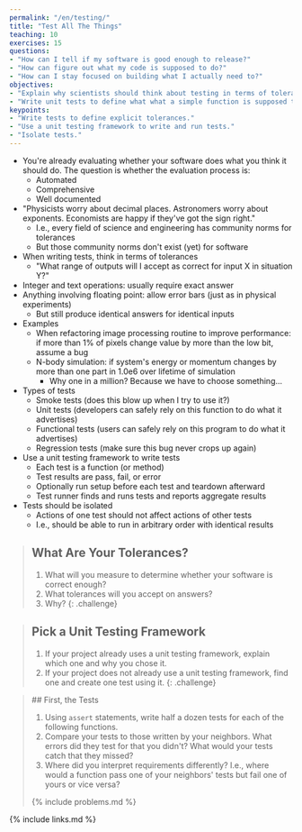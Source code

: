 ```yaml
---
permalink: "/en/testing/"
title: "Test All The Things"
teaching: 10
exercises: 15
questions:
- "How can I tell if my software is good enough to release?"
- "How can figure out what my code is supposed to do?"
- "How can I stay focused on building what I actually need to?"
objectives:
- "Explain why scientists should think about testing in terms of tolerances."
- "Write unit tests to define what what a simple function is supposed to do."
keypoints:
- "Write tests to define explicit tolerances."
- "Use a unit testing framework to write and run tests."
- "Isolate tests."
---
```


*   You're already evaluating whether your software does what you think it should do. The question is whether the evaluation process is:
    *   Automated
    *   Comprehensive
    *   Well documented
*   "Physicists worry about decimal places. Astronomers worry about exponents. Economists are happy if they've got the sign right."
    *   I.e., every field of science and engineering has community norms for tolerances
    *   But those community norms don't exist (yet) for software
*   When writing tests, think in terms of tolerances
    *   "What range of outputs will I accept as correct for input X in situation Y?"
*   Integer and text operations: usually require exact answer
*   Anything involving floating point: allow error bars (just as in physical experiments)
    *   But still produce identical answers for identical inputs
*   Examples
    *   When refactoring image processing routine to improve performance:
        if more than 1% of pixels change value by more than the low bit, assume a bug
    *   N-body simulation:
        if system's energy or momentum changes by more than one part in 1.0e6 over lifetime of simulation
        *   Why one in a million?  Because we have to choose something...
*   Types of tests
    *   Smoke tests (does this blow up when I try to use it?)
    *   Unit tests (developers can safely rely on this function to do what it advertises)
    *   Functional tests (users can safely rely on this program to do what it advertises)
    *   Regression tests (make sure this bug never crops up again)
*   Use a unit testing framework to write tests
    *   Each test is a function (or method)
    *   Test results are pass, fail, or error
    *   Optionally run setup before each test and teardown afterward
    *   Test runner finds and runs tests and reports aggregate results
*   Tests should be isolated
    *   Actions of one test should not affect actions of other tests
    *   I.e., should be able to run in arbitrary order with identical results

> ## What Are Your Tolerances?
>
> 1.  What will you measure to determine whether your software is correct enough?
> 2.  What tolerances will you accept on answers?
> 3.  Why?
{: .challenge}

> ## Pick a Unit Testing Framework
>
> 1.  If your project already uses a unit testing framework,
>     explain which one and why you chose it.
> 2.  If your project does not already use a unit testing framework,
>     find one and create one test using it.
{: .challenge}

<blockquote class="challenge" markdown="1">
## First, the Tests

1.  Using `assert` statements,
    write half a dozen tests for each of the following functions.
2.  Compare your tests to those written by your neighbors.
    What errors did they test for that you didn't?
    What would your tests catch that they missed?
3.  Where did you interpret requirements differently?
    I.e., where would a function pass one of your neighbors' tests but fail one of yours
    or vice versa?

{% include problems.md %}
</blockquote>

{% include links.md %}
